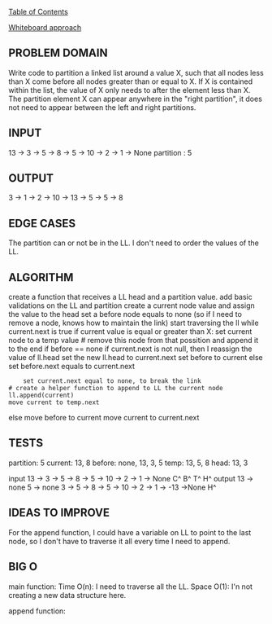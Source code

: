 [Table of Contents](../../README.md)


[Whiteboard approach](https://docs.google.com/document/d/1CWpWiwpGs_L9CbaFV9s14Td3ViSMUYz7OBzTlDLZpa8/edit?usp=sharing)
## PROBLEM DOMAIN
Write code to partition a linked list around a value X, such that all nodes less than X come before all nodes greater than or equal to X. If X is contained within the list, the value of X only needs to after the element less than X. The partition element X can appear anywhere in the "right partition", it does not need to appear between the left and right partitions.

## INPUT
13 -> 3 -> 5 -> 8 -> 5 -> 10 -> 2 -> 1 -> None
partition : 5

## OUTPUT
3 -> 1 -> 2 -> 10 -> 13 -> 5 -> 5 -> 8

## EDGE CASES
The partition can or not be in the LL.
I don't need to order the values of the LL.

## ALGORITHM

create a function that receives a LL head and a partition value.
add basic validations on the LL and partition
create a current node value and assign the value to the head
set a before node equals to none (so if I need to remove a node, knows how to maintain the link)
start traversing the ll while current.next is true
	if current value is equal or greater than X:
		set current node to a temp value
		# remove this node from that possition and append it to the end
		if before == none
			if current.next is not null, then I reassign the value of ll.head
				set the new ll.head to current.next
                  set before to current
		else
			set before.next equals to current.next

		set current.next equal to none, to break the link
	# create a helper function to append to LL the current node
	ll.append(current)
 	move current to temp.next
else
	move before to current
	move current to current.next


## TESTS
partition: 5
current: 13, 8
before: none, 13, 3, 5
temp:  13, 5, 8
head: 13, 3

input
     13 -> 3 -> 5 -> 8 -> 5 -> 10 -> 2 -> 1 -> None
     	            C^
               B^
               T^
          H^
output
13 -> none
5 -> none
3 -> 5 -> 8 -> 5 -> 10 -> 2 -> 1 -> -13 ->None
H^

## IDEAS TO IMPROVE
For the append function, I could have a variable on LL to point to the last node, so I don't have to traverse it all every time I need to append.

## BIG O
main function:
Time O(n): I need to traverse all the LL.
Space O(1): I'n not creating a new data structure here.

append function:
